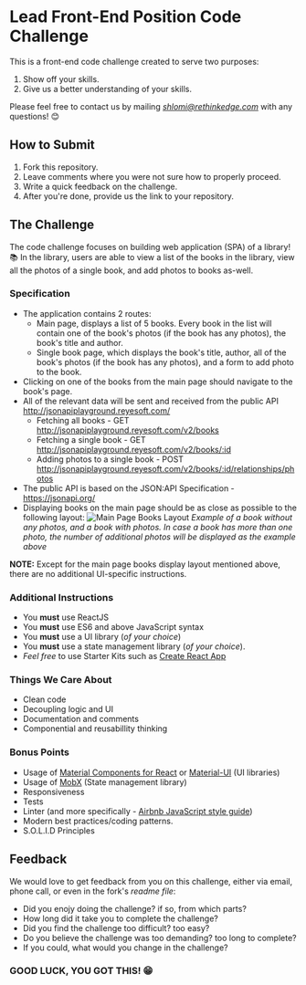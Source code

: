 
# Lead Front-End Position Code Challenge

This is a front-end code challenge created to serve two purposes:

1. Show off your skills.
2. Give us a better understanding of your skills.

Please feel free to contact us by mailing *shlomi@rethinkedge.com* with any questions! 😊

## How to Submit
1. Fork this repository.
2. Leave comments where you were not sure how to properly proceed.
3. Write a quick feedback on the challenge.
4. After you're done, provide us the link to your repository.

## The Challenge
The code challenge focuses on building web application (SPA) of a library! 📚
In the library, users are able to view a list of the books in the library,  view all the photos of a single book, and add photos to books as-well.

### Specification

* The application contains 2 routes:
	* Main page, displays a list of 5 books. Every book in the list will contain one of the book's photos (if the book has any photos), the book's title and author. 
	* Single book page, which displays the book's title, author, all of the book's photos (if the book has any photos), and a form to add photo to the book.
* Clicking on one of the books from the main page should navigate to the book's page.
* All of the relevant data will be sent and received from the public API http://jsonapiplayground.reyesoft.com/
	* Fetching all books - GET http://jsonapiplayground.reyesoft.com/v2/books
	* Fetching a single book -  GET http://jsonapiplayground.reyesoft.com/v2/books/:id
	* Adding photos to a single book - POST http://jsonapiplayground.reyesoft.com/v2/books/:id/relationships/photos
* The public API is based on the JSON:API Specification - https://jsonapi.org/
* Displaying books on the main page should be as close as possible to the following layout:
![Main Page Books Layout](https://i.ibb.co/w77fHDw/Frontend-Lead-Position-Books-Layout.jpg)
*Example of a book without any photos, and a book with photos. In case a book has more than one photo, the number of additional photos will be displayed as the example above*

**NOTE:** Except for the main page books display layout mentioned above, there are no additional UI-specific instructions.

### Additional Instructions

* You **must** use ReactJS
* You **must** use ES6 and above JavaScript syntax
* You **must** use a UI library (*of your choice*)
* You **must** use a state management library (*of your choice*).
* *Feel free* to use Starter Kits such as [Create React App](https://github.com/facebook/create-react-app)

### Things We Care About

* Clean code
* Decoupling logic and UI
* Documentation and comments
* Componential and reusabillity thinking

### Bonus Points

* Usage of [Material Components for React](https://github.com/material-components/material-components-web-react) or [Material-UI](https://material-ui.com/) (UI libraries)
* Usage of [MobX](https://mobx.js.org/) (State management library)
* Responsiveness
* Tests
* Linter (and more specifically - [Airbnb JavaScript style guide](https://github.com/airbnb/javascript)) 
* Modern best practices/coding patterns.
* S.O.L.I.D Principles

## Feedback
We would love to get feedback from you on this challenge, either via email, phone call, or even in the fork's *readme file*:
* Did you enojy doing the challenge? if so, from which parts?
* How long did it take you to complete the challenge?
* Did you find the challenge too difficult? too easy?
* Do you believe the challenge was too demanding? too long to complete?
* If you could, what would you change in the challenge?

### GOOD LUCK, YOU GOT THIS! 😁
